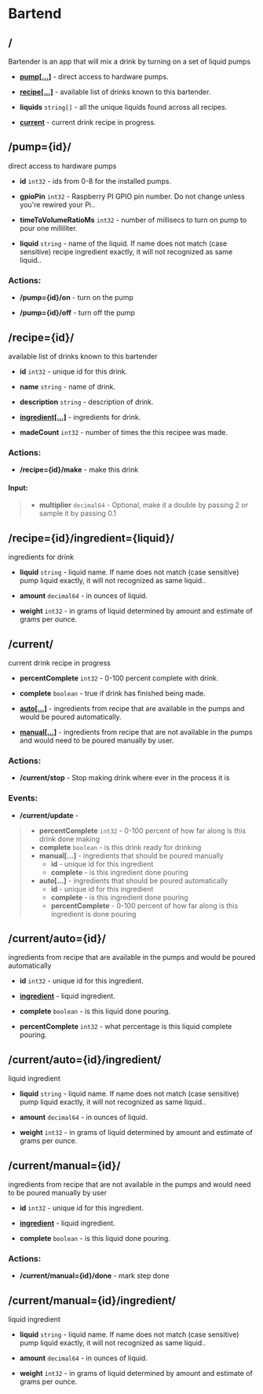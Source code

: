 

# Bartend


## <a name=""></a>/
Bartender is an app that will mix a drink by turning on a set of 
liquid pumps


  
* **[pump[…]](#/pump)** - direct access to hardware pumps. 

  
* **[recipe[…]](#/recipe)** - available list of drinks known to this bartender. 

  
* **liquids** `string[]` - all the unique liquids found across all recipes. 

  
* **[current](#/current)** - current drink recipe in progress. 







## <a name="/pump"></a>/pump={id}/
direct access to hardware pumps


  
* **id** `int32` - ids from 0-8 for the installed pumps. 

  
* **gpioPin** `int32` - Raspberry PI GPIO pin number. Do not change unless you&#39;re rewired your Pi.. 

  
* **timeToVolumeRatioMs** `int32` - number of millisecs to turn on pump to pour one milliliter. 

  
* **liquid** `string` - name of the liquid. If name does not match (case sensitive) recipe 
ingredient exactly, it will not recognized as same liquid.. 



### Actions:

* <a name="/pump/on"></a>**/pump={id}/on** - turn on the pump
 
  


  


* <a name="/pump/off"></a>**/pump={id}/off** - turn off the pump
 
  


  







## <a name="/recipe"></a>/recipe={id}/
available list of drinks known to this bartender


  
* **id** `int32` - unique id for this drink. 

  
* **name** `string` - name of drink. 

  
* **description** `string` - description of drink. 

  
* **[ingredient[…]](#/recipe/ingredient)** - ingredients for drink. 

  
* **madeCount** `int32` - number of times the this recipee was made. 



### Actions:

* <a name="/recipe/make"></a>**/recipe={id}/make** - make this drink
 
  
#### Input:
> * **multiplier** `decimal64` - Optional, make it a double by passing 2 or sample it by passing 
0.1


  







## <a name="/recipe/ingredient"></a>/recipe={id}/ingredient={liquid}/
ingredients for drink


  
* **liquid** `string` - liquid name. If name does not match (case sensitive) pump 
liquid exactly, it will not recognized as same liquid.. 

  
* **amount** `decimal64` - in ounces of liquid. 

  
* **weight** `int32` - in grams of liquid determined by amount and estimate of grams per ounce. 







## <a name="/current"></a>/current/
current drink recipe in progress


  
* **percentComplete** `int32` - 0-100 percent complete with drink. 

  
* **complete** `boolean` - true if drink has finished being made. 

  
* **[auto[…]](#/current/auto)** - ingredients from recipe that are available in the pumps and would
be poured automatically. 

  
* **[manual[…]](#/current/manual)** - ingredients from recipe that are not available in the pumps and would
need to be poured manually by user. 



### Actions:

* <a name="/current/stop"></a>**/current/stop** - Stop making drink where ever in the process it is
 
  


  





### Events:

* <a name="/current/update"></a>**/current/update** - 

 	
> * **percentComplete** `int32` - 0-100 percent of how far along is this drink done making	
> * **complete** `boolean` - is this drink ready for drinking
> * **manual[…]** - ingredients that should be poured manually
>     * **id** - unique id for this ingredient 
>     * **complete** - is this ingredient done pouring 
> * **auto[…]** - ingredients that should be poured automatically
>     * **id** - unique id for this ingredient 
>     * **complete** - is this ingredient done pouring 
>     * **percentComplete** - 0-100 percent of how far along is this ingredient is done pouring 





## <a name="/current/auto"></a>/current/auto={id}/
ingredients from recipe that are available in the pumps and would
be poured automatically


  
* **id** `int32` - unique id for this ingredient. 

  
* **[ingredient](#/current/auto/ingredient)** - liquid ingredient. 

  
* **complete** `boolean` - is this liquid done pouring. 

  
* **percentComplete** `int32` - what percentage is this liquid complete pouring. 







## <a name="/current/auto/ingredient"></a>/current/auto={id}/ingredient/
liquid ingredient


  
* **liquid** `string` - liquid name. If name does not match (case sensitive) pump 
liquid exactly, it will not recognized as same liquid.. 

  
* **amount** `decimal64` - in ounces of liquid. 

  
* **weight** `int32` - in grams of liquid determined by amount and estimate of grams per ounce. 







## <a name="/current/manual"></a>/current/manual={id}/
ingredients from recipe that are not available in the pumps and would
need to be poured manually by user


  
* **id** `int32` - unique id for this ingredient. 

  
* **[ingredient](#/current/manual/ingredient)** - liquid ingredient. 

  
* **complete** `boolean` - is this liquid done pouring. 



### Actions:

* <a name="/current/manual/done"></a>**/current/manual={id}/done** - mark step done
 
  


  







## <a name="/current/manual/ingredient"></a>/current/manual={id}/ingredient/
liquid ingredient


  
* **liquid** `string` - liquid name. If name does not match (case sensitive) pump 
liquid exactly, it will not recognized as same liquid.. 

  
* **amount** `decimal64` - in ounces of liquid. 

  
* **weight** `int32` - in grams of liquid determined by amount and estimate of grams per ounce. 







